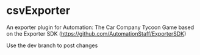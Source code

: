 # csvExporter

An exporter plugin for Automation: The Car Company Tycoon Game based on the Exporter SDK (https://github.com/AutomationStaff/ExporterSDK)

Use the dev branch to post changes
